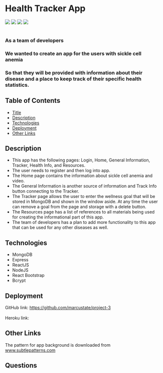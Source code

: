 # Health Tracker App
![](https://img.shields.io/badge/MongoDB%20-brightgreen.svg)
![](https://img.shields.io/badge/Express%20-brown.svg)
![](https://img.shields.io/badge/ReactJS%20-navy.svg)
![](https://img.shields.io/badge/NodeJS%20-green.svg)
<br></br>

### As a team of developers<br>
### We wanted to create an app for the users with sickle cell anemia<br>
### So that they will be provided with information about their disease and a place to keep track of their specific health statistics.<br> 

## Table of Contents
- [Title](#Health-Tracker-App)
- [Description](#Description)
- [Technologies](#Technologies)
- [Deployment](#Deployment)
- [Other Links](#Other-Links)

## Description
* This app has the following pages: Login, Home, General Information, Tracker, Health Info, and Resources.
* The user needs to register and then log into app. 
* The Home page contains the information about sickle cell anemia and video. 
* The General Information is another source of information and Track Info button connecting to the Tracker.
* The Tracker page allows the user to enter the wellness goal that will be stored in MongoDB and shown in the window aside. At any time the user can remove a goal from the page and storage with a delete button.
* The Resources page has a list of references to all materials being used for creating the informational part of this app. 
* The team of developers has a plan to add more functionality to this app that can be used for any other diseases as well.

## Technologies

* MongoDB
* Express
* ReactJS
* NodeJS
* React Bootstrap
* Bcrypt

## Deployment

GitHub link: https://github.com/marcustate/project-3
<br></br>
Heroku link: 

## Other Links

The pattern for app background is downloaded from www.subtlepatterns.com

## Questions



